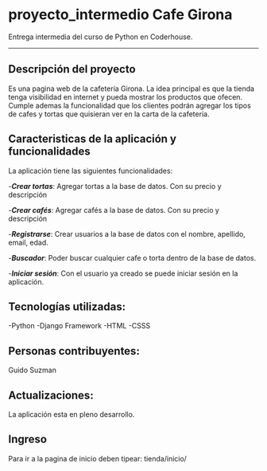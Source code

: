 # proyecto_intermedio Cafe Girona
Entrega intermedia del curso de Python en Coderhouse. 

***
## Descripción del proyecto
Es una pagina web de la cafetería Girona. La idea principal es que la tienda tenga visibilidad en internet y pueda mostrar los productos que ofecen.
Cumple ademas la funcionalidad que los clientes podrán agregar los tipos de cafes y tortas que quisieran ver en la carta de la cafeteria. 

## Caracteristicas de la aplicación y funcionalidades
La aplicación tiene las siguientes funcionalidades:

-***Crear tortas***: Agregar tortas a la base de datos. Con su precio y descripción

-***Crear cafés***: Agregar cafés a la base de datos. Con su precio y descripción

-***Registrarse***: Crear usuarios a la base de datos con el nombre, apellido, email, edad. 

-***Buscador***: Poder buscar cualquier cafe o torta dentro de la base de datos. 

-***Iniciar sesión***: Con el usuario ya creado se puede iniciar sesión en la aplicación. 

## Tecnologías utilizadas:
-Python
-Django Framework
-HTML
-CSSS

## Personas contribuyentes:
Guido Suzman

## Actualizaciones:
La aplicación esta en pleno desarrollo. 

## Ingreso
Para ir a la pagina de inicio deben tipear: tienda/inicio/







